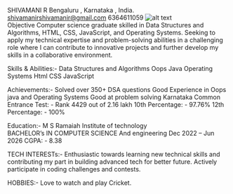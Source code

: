 SHIVAMANI R	
Bengaluru , Karnataka , India.
shivamanirshivamanir@gmail.com
6364611059
![alt text](https://pratidhvani.com/wp-content/uploads/2024/07/WhatsApp-Image-2024-07-04-at-3.13.45-PM.jpeg)		
Objective	Computer science graduate skilled in Data Structures and Algorithms, HTML, CSS, JavaScript, and Operating Systems. Seeking to apply my technical expertise and problem-solving abilities in a challenging role where I can contribute to innovative projects and further develop my skills in a collaborative environment.
		
Skills & Abilities:-
Data Structures and Algorithms 
Oops Java
Operating Systems
Html CSS JavaScript
		
Achievements:-
Solved over 350+ DSA questions
Good Experience in Oops java and Operating Systems
Good at problem solving
Karnataka Common Entrance Test: - Rank 4429 out of 2.16 lakh 
10th Percentage: - 97.76%
12th Percentage: - 100%

		
Education:-
M S Ramaiah Institute of technology  
BACHELOR’s IN COMPUTER SCIENCE And engineering 
Dec 2022 – Jun 2026      CGPA: - 8.38
		
TECH INTERESTs:- Enthusiastic towards learning new technical skills and contributing my part in building advanced tech for better future.
Actively participate in coding challenges and contests.
		
HOBBIES:-	Love to watch and play Cricket.		
